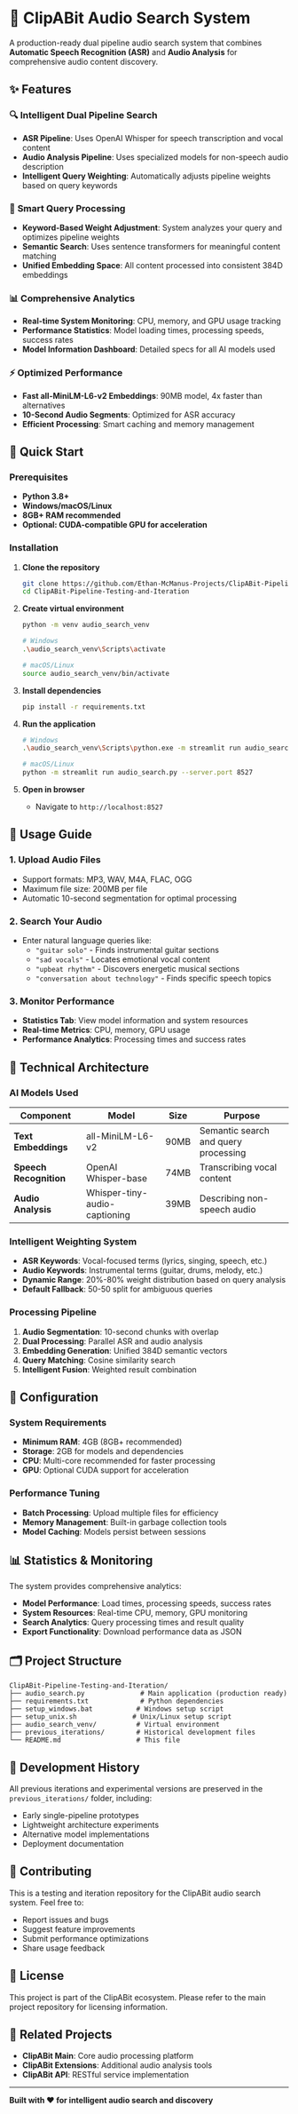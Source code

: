 # 🎵 ClipABit Audio Search System

A production-ready dual pipeline audio search system that combines **Automatic Speech Recognition (ASR)** and **Audio Analysis** for comprehensive audio content discovery.

## ✨ Features

### 🔍 **Intelligent Dual Pipeline Search**
- **ASR Pipeline**: Uses OpenAI Whisper for speech transcription and vocal content
- **Audio Analysis Pipeline**: Uses specialized models for non-speech audio description
- **Intelligent Query Weighting**: Automatically adjusts pipeline weights based on query keywords

### 🎯 **Smart Query Processing**
- **Keyword-Based Weight Adjustment**: System analyzes your query and optimizes pipeline weights
- **Semantic Search**: Uses sentence transformers for meaningful content matching
- **Unified Embedding Space**: All content processed into consistent 384D embeddings

### 📊 **Comprehensive Analytics**
- **Real-time System Monitoring**: CPU, memory, and GPU usage tracking
- **Performance Statistics**: Model loading times, processing speeds, success rates
- **Model Information Dashboard**: Detailed specs for all AI models used

### ⚡ **Optimized Performance**
- **Fast all-MiniLM-L6-v2 Embeddings**: 90MB model, 4x faster than alternatives
- **10-Second Audio Segments**: Optimized for ASR accuracy
- **Efficient Processing**: Smart caching and memory management

## 🚀 Quick Start

### Prerequisites
- **Python 3.8+**
- **Windows/macOS/Linux**
- **8GB+ RAM recommended**
- **Optional: CUDA-compatible GPU for acceleration**

### Installation

1. **Clone the repository**
   ```bash
   git clone https://github.com/Ethan-McManus-Projects/ClipABit-Pipeline-Testing-and-Iteration.git
   cd ClipABit-Pipeline-Testing-and-Iteration
   ```

2. **Create virtual environment**
   ```bash
   python -m venv audio_search_venv
   
   # Windows
   .\audio_search_venv\Scripts\activate
   
   # macOS/Linux
   source audio_search_venv/bin/activate
   ```

3. **Install dependencies**
   ```bash
   pip install -r requirements.txt
   ```

4. **Run the application**
   ```bash
   # Windows
   .\audio_search_venv\Scripts\python.exe -m streamlit run audio_search.py --server.port 8527
   
   # macOS/Linux
   python -m streamlit run audio_search.py --server.port 8527
   ```

5. **Open in browser**
   - Navigate to `http://localhost:8527`

## 📖 Usage Guide

### 1. **Upload Audio Files**
- Support formats: MP3, WAV, M4A, FLAC, OGG
- Maximum file size: 200MB per file
- Automatic 10-second segmentation for optimal processing

### 2. **Search Your Audio**
- Enter natural language queries like:
  - `"guitar solo"` - Finds instrumental guitar sections
  - `"sad vocals"` - Locates emotional vocal content
  - `"upbeat rhythm"` - Discovers energetic musical sections
  - `"conversation about technology"` - Finds specific speech topics

### 3. **Monitor Performance**
- **Statistics Tab**: View model information and system resources
- **Real-time Metrics**: CPU, memory, GPU usage
- **Performance Analytics**: Processing times and success rates

## 🧠 Technical Architecture

### **AI Models Used**
| Component | Model | Size | Purpose |
|-----------|-------|------|---------|
| **Text Embeddings** | all-MiniLM-L6-v2 | 90MB | Semantic search and query processing |
| **Speech Recognition** | OpenAI Whisper-base | 74MB | Transcribing vocal content |
| **Audio Analysis** | Whisper-tiny-audio-captioning | 39MB | Describing non-speech audio |

### **Intelligent Weighting System**
- **ASR Keywords**: Vocal-focused terms (lyrics, singing, speech, etc.)
- **Audio Keywords**: Instrumental terms (guitar, drums, melody, etc.)
- **Dynamic Range**: 20%-80% weight distribution based on query analysis
- **Default Fallback**: 50-50 split for ambiguous queries

### **Processing Pipeline**
1. **Audio Segmentation**: 10-second chunks with overlap
2. **Dual Processing**: Parallel ASR and audio analysis
3. **Embedding Generation**: Unified 384D semantic vectors
4. **Query Matching**: Cosine similarity search
5. **Intelligent Fusion**: Weighted result combination

## 🔧 Configuration

### **System Requirements**
- **Minimum RAM**: 4GB (8GB+ recommended)
- **Storage**: 2GB for models and dependencies
- **CPU**: Multi-core recommended for faster processing
- **GPU**: Optional CUDA support for acceleration

### **Performance Tuning**
- **Batch Processing**: Upload multiple files for efficiency
- **Memory Management**: Built-in garbage collection tools
- **Model Caching**: Models persist between sessions

## 📊 Statistics & Monitoring

The system provides comprehensive analytics:
- **Model Performance**: Load times, processing speeds, success rates
- **System Resources**: Real-time CPU, memory, GPU monitoring
- **Search Analytics**: Query processing times and result quality
- **Export Functionality**: Download performance data as JSON

## 🗂️ Project Structure

```
ClipABit-Pipeline-Testing-and-Iteration/
├── audio_search.py              # Main application (production ready)
├── requirements.txt             # Python dependencies
├── setup_windows.bat           # Windows setup script
├── setup_unix.sh              # Unix/Linux setup script
├── audio_search_venv/          # Virtual environment
├── previous_iterations/        # Historical development files
└── README.md                   # This file
```

## 🚧 Development History

All previous iterations and experimental versions are preserved in the `previous_iterations/` folder, including:
- Early single-pipeline prototypes
- Lightweight architecture experiments
- Alternative model implementations
- Deployment documentation

## 🤝 Contributing

This is a testing and iteration repository for the ClipABit audio search system. Feel free to:
- Report issues and bugs
- Suggest feature improvements
- Submit performance optimizations
- Share usage feedback

## 📝 License

This project is part of the ClipABit ecosystem. Please refer to the main project repository for licensing information.

## 🔗 Related Projects

- **ClipABit Main**: Core audio processing platform
- **ClipABit Extensions**: Additional audio analysis tools
- **ClipABit API**: RESTful service implementation

---

**Built with ❤️ for intelligent audio search and discovery**